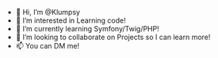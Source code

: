 - 👋 Hi, I’m @Klumpsy
- 👀 I’m interested in Learning code!
- 🌱 I’m currently learning Symfony/Twig/PHP!
- 💞️ I’m looking to collaborate on Projects so I can learn more!
- 📫 You can DM me!

<!---
Klumpsy/Klumpsy is a ✨ special ✨ repository because its `README.md` (this file) appears on your GitHub profile.
You can click the Preview link to take a look at your changes.
--->
